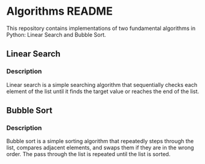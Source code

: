 # Algorithms README

This repository contains implementations of two fundamental algorithms in Python: Linear Search and Bubble Sort.

## Linear Search

### Description

Linear search is a simple searching algorithm that sequentially checks each element of the list until it finds the target value or reaches the end of the list.

## Bubble Sort

### Description

Bubble sort is a simple sorting algorithm that repeatedly steps through the list, compares adjacent elements, and swaps them if they are in the wrong order. The pass through the list is repeated until the list is sorted.